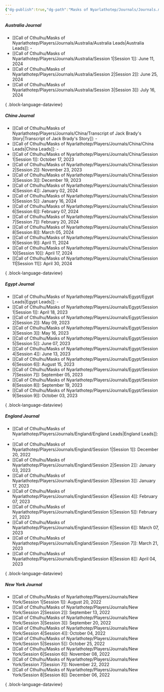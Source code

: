 ```yaml
---
{"dg-publish":true,"dg-path":"Masks of Nyarlathotep/Journals/Journals.md","dg-permalink":"masks-of-nyarlathotep/journals","permalink":"/masks-of-nyarlathotep/journals/","title":"Journal Collections","pinned":true,"tags":["TTRPG/Games/MoN"]}
---
```


##### Australia Journal
- [[Call of Cthulhu/Masks of Nyarlathotep/Players/Journals/Australia/Australia Leads\|Australia Leads]]: \-
- [[Call of Cthulhu/Masks of Nyarlathotep/Players/Journals/Australia/Session 1\|Session 1]]: June 11, 2024
- [[Call of Cthulhu/Masks of Nyarlathotep/Players/Journals/Australia/Session 2\|Session 2]]: June 25, 2024
- [[Call of Cthulhu/Masks of Nyarlathotep/Players/Journals/Australia/Session 3\|Session 3]]: July 16, 2024

{ .block-language-dataview}

##### China Journal
- [[Call of Cthulhu/Masks of Nyarlathotep/Players/Journals/China/Transcript of Jack Brady's Story\|Transcript of Jack Brady's Story]]: \-
- [[Call of Cthulhu/Masks of Nyarlathotep/Players/Journals/China/China Leads\|China Leads]]: \-
- [[Call of Cthulhu/Masks of Nyarlathotep/Players/Journals/China/Session 1\|Session 1]]: October 17, 2023
- [[Call of Cthulhu/Masks of Nyarlathotep/Players/Journals/China/Session 2\|Session 2]]: November 23, 2023
- [[Call of Cthulhu/Masks of Nyarlathotep/Players/Journals/China/Session 3\|Session 3]]: December 19, 2023
- [[Call of Cthulhu/Masks of Nyarlathotep/Players/Journals/China/Session 4\|Session 4]]: January 02, 2024
- [[Call of Cthulhu/Masks of Nyarlathotep/Players/Journals/China/Session 5\|Session 5]]: January 16, 2024
- [[Call of Cthulhu/Masks of Nyarlathotep/Players/Journals/China/Session 6\|Session 6]]: February 07, 2024
- [[Call of Cthulhu/Masks of Nyarlathotep/Players/Journals/China/Session 7\|Session 7]]: February 20, 2024
- [[Call of Cthulhu/Masks of Nyarlathotep/Players/Journals/China/Session 8\|Session 8]]: March 05, 2024
- [[Call of Cthulhu/Masks of Nyarlathotep/Players/Journals/China/Session 9\|Session 9]]: April 11, 2024
- [[Call of Cthulhu/Masks of Nyarlathotep/Players/Journals/China/Session 10\|Session 10]]: April 17, 2024
- [[Call of Cthulhu/Masks of Nyarlathotep/Players/Journals/China/Session 11\|Session 11]]: April 30, 2024

{ .block-language-dataview}

##### Egypt Journal
- [[Call of Cthulhu/Masks of Nyarlathotep/Players/Journals/Egypt/Egypt Leads\|Egypt Leads]]: \-
- [[Call of Cthulhu/Masks of Nyarlathotep/Players/Journals/Egypt/Session 1\|Session 1]]: April 18, 2023
- [[Call of Cthulhu/Masks of Nyarlathotep/Players/Journals/Egypt/Session 2\|Session 2]]: May 09, 2023
- [[Call of Cthulhu/Masks of Nyarlathotep/Players/Journals/Egypt/Session 3\|Session 3]]: May 16, 2023
- [[Call of Cthulhu/Masks of Nyarlathotep/Players/Journals/Egypt/Session 5\|Session 5]]: June 07, 2023
- [[Call of Cthulhu/Masks of Nyarlathotep/Players/Journals/Egypt/Session 4\|Session 4]]: June 13, 2023
- [[Call of Cthulhu/Masks of Nyarlathotep/Players/Journals/Egypt/Session 6\|Session 6]]: August 15, 2023
- [[Call of Cthulhu/Masks of Nyarlathotep/Players/Journals/Egypt/Session 7\|Session 7]]: September 05, 2023
- [[Call of Cthulhu/Masks of Nyarlathotep/Players/Journals/Egypt/Session 8\|Session 8]]: September 19, 2023
- [[Call of Cthulhu/Masks of Nyarlathotep/Players/Journals/Egypt/Session 9\|Session 9]]: October 03, 2023

{ .block-language-dataview}

##### England Journal
- [[Call of Cthulhu/Masks of Nyarlathotep/Players/Journals/England/England Leads\|England Leads]]: \-
- [[Call of Cthulhu/Masks of Nyarlathotep/Players/Journals/England/Session 1\|Session 1]]: December 20, 2022
- [[Call of Cthulhu/Masks of Nyarlathotep/Players/Journals/England/Session 2\|Session 2]]: January 03, 2023
- [[Call of Cthulhu/Masks of Nyarlathotep/Players/Journals/England/Session 3\|Session 3]]: January 17, 2023
- [[Call of Cthulhu/Masks of Nyarlathotep/Players/Journals/England/Session 4\|Session 4]]: February 07, 2023
- [[Call of Cthulhu/Masks of Nyarlathotep/Players/Journals/England/Session 5\|Session 5]]: February 21, 2023
- [[Call of Cthulhu/Masks of Nyarlathotep/Players/Journals/England/Session 6\|Session 6]]: March 07, 2023
- [[Call of Cthulhu/Masks of Nyarlathotep/Players/Journals/England/Session 7\|Session 7]]: March 21, 2023
- [[Call of Cthulhu/Masks of Nyarlathotep/Players/Journals/England/Session 8\|Session 8]]: April 04, 2023

{ .block-language-dataview}

##### New York Journal
- [[Call of Cthulhu/Masks of Nyarlathotep/Players/Journals/New York/Session 1\|Session 1]]: August 20, 2022
- [[Call of Cthulhu/Masks of Nyarlathotep/Players/Journals/New York/Session 2\|Session 2]]: September 13, 2022
- [[Call of Cthulhu/Masks of Nyarlathotep/Players/Journals/New York/Session 3\|Session 3]]: September 20, 2022
- [[Call of Cthulhu/Masks of Nyarlathotep/Players/Journals/New York/Session 4\|Session 4]]: October 04, 2022
- [[Call of Cthulhu/Masks of Nyarlathotep/Players/Journals/New York/Session 5\|Session 5]]: October 25, 2022
- [[Call of Cthulhu/Masks of Nyarlathotep/Players/Journals/New York/Session 6\|Session 6]]: November 08, 2022
- [[Call of Cthulhu/Masks of Nyarlathotep/Players/Journals/New York/Session 7\|Session 7]]: November 22, 2022
- [[Call of Cthulhu/Masks of Nyarlathotep/Players/Journals/New York/Session 8\|Session 8]]: December 06, 2022

{ .block-language-dataview}



